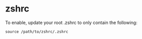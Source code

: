# zshrc

To enable, update your root .zshrc to only contain the following:

```
source /path/to/zshrc/.zshrc
```
